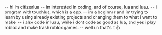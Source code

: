 -- hi im citizenlua
-- im interested in coding, and of course, lua and luau.
-- i program with touchlua, which is a app.
-- im a beginner and im trying to learn by using already existing projects and changing them to what i want to make.
-- i also code in luau, while i dont code as good as lua, and yes i play roblox and make trash roblox games.
-- well uh that's it 👍

<!---
citizenlua/citizenlua is a ✨ special ✨ repository because its `README.md` (this file) appears on your GitHub profile.
You can click the Preview link to take a look at your changes.
--->
